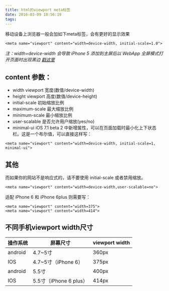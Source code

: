 ```yaml
---
title: html的viewport meta标签
date: 2016-03-09 18:56:19
tags:
---
```


移动设备上浏览器一般会加如下meta标签，会有更好的显示效果
```
<meta name="viewport" content="width=device-width, initial-scale=1.0">
```
*注：width=device-width 会导致 iPhone 5 添加到主屏后以 WebApp 全屏模式打开页面时出现黑边 [戳这里](http://bigc.at/ios-webapp-viewport-meta.orz)*


## content 参数：
- width viewport 宽度(数值/device-width)
- height viewport 高度(数值/device-height)
- initial-scale 初始缩放比例
- maximum-scale 最大缩放比例
- minimum-scale 最小缩放比例
- user-scalable 是否允许用户缩放(yes/no)
- minimal-ui iOS 7.1 beta 2 中新增属性，可以在页面加载时最小化上下状态栏。这是一个布尔值，可以直接这样写：
```
<meta name="viewport" content="width=device-width, initial-scale=1, minimal-ui">
```

## 其他
而如果你的网站不是响应式的，请不要使用 initial-scale 或者禁用缩放。
```
<meta name="viewport" content="width=device-width,user-scalable=no">
```
适配 iPhone 6 和 iPhone 6plus 则需要写：
```
<meta name="viewport" content="width=375">
<meta name="viewport" content="width=414">
```
## 不同手机viewport width尺寸

操作系统  | 屏幕尺寸 | viewport width
--------|---------|-------------
android | 4.7~5寸| 360px
IOS | 4.7~5寸（iPhone 6）| 375px
android | 5.5寸 | 400px
IOS | 5.5寸（iPhone 6 plus） | 414px
